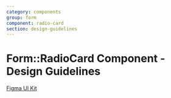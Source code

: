 ```yaml
---
category: components
group: form
component: radio-card
section: design-guidelines
---
```


<h1>Form::RadioCard Component - Design Guidelines</h1>

<section data-section="design-guidelines">
  
  <div class="dummy-design-guidelines">
    <p class="dummy-paragraph">
      <a
        href="https://www.figma.com/file/noyY6dUMDYjmySpHcMjhkN/HDS-Product---Components?node-id=17482%3A58705"
        target="_blank"
        rel="noopener noreferrer"
      >Figma UI Kit</a>
    </p>
    <br />
    <img class="dummy-figma-docs" src="/assets/images/form-radio-card-design-usage.png" alt="" role="none" />
  </div>
</section>
